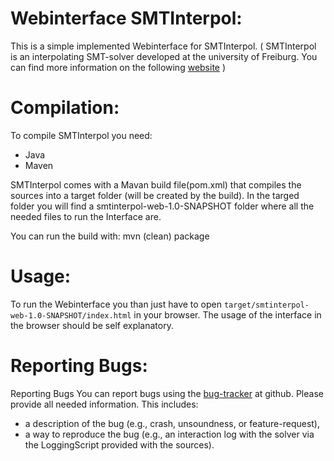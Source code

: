 # Webinterface SMTInterpol:

This is a simple implemented Webinterface for SMTInterpol. ( SMTInterpol is an interpolating SMT-solver developed at the university of Freiburg. You can find more information on the following [website](http://ultimate.informatik.uni-freiburg.de/smtinterpol/) )

# Compilation:

To compile SMTInterpol you need:
- Java
- Maven

SMTInterpol comes with a Mavan build file(pom.xml) that compiles the sources into a target folder (will be created by the build). In the targed folder you will find a smtinterpol-web-1.0-SNAPSHOT folder where all the needed files to run the Interface are.

You can run the build with: mvn (clean) package

# Usage:

To run the Webinterface you than just have to open
  `target/smtinterpol-web-1.0-SNAPSHOT/index.html` 
in your browser.
The usage of the interface in the browser should be self explanatory.

# Reporting Bugs:

Reporting Bugs
You can report bugs using the [bug-tracker](https://github.com/ultimate-pa/smtinterpol/issues) at github. Please provide all needed information. This includes:

- a description of the bug (e.g., crash, unsoundness, or feature-request),
- a way to reproduce the bug (e.g., an interaction log with the solver via the LoggingScript provided with the sources).
